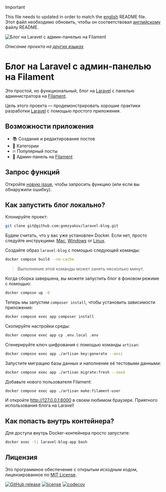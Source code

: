 >[!IMPORTANT]
>This file needs to updated in order to match the [english](/README.md) README file.  
>Этот файл необходимо обновить, чтобы он соответствовал [английскому](/README.md) файлу README.

![Блог на Laravel с админ-панелью на Filament](../docs/social-preview-en.png)

_Описание проекта на [других языках](Translations.md)_

# Блог на Laravel с админ-панелью на Filament

Это простой, но функциональный, блог на [Laravel](https://laravel.com) с панелью администратора на [Filament](https://filamentphp.com).

Цель этого проекта — продемонстрировать хорошие практики разработки [Laravel](https://laravel.com) с помощью простого приложения.

## Возможности приложения

- 📚 Создание и редактирование постов
- 🥑 Категории
- 🔥 Популярный посты
- 🎉 Админ-панель на [Filament](https://filamentphp.com)

## Запрос функций

Откройте [новую issue](https://github.com/gomzykov/laravel-blog/issues), чтобы запросить функцию (или если вы обнаружили ошибку).

## Как запустить блог локально?

Клонируйте проект:

```bash
git clone git@github.com:gomzyakov/laravel-blog.git
```

Будем считать, что у вас уже установлен Docker. Если нет, просто следуйте инструкциям: [Mac](https://docs.docker.com/desktop/install/mac-install/), [Windows](https://docs.docker.com/desktop/install/windows-install/) or [Linux](https://docs.docker.com/desktop/install/linux-install/).

Создайте образ `laravel-blog` с помощью следующей команды:

```bash
docker compose build --no-cache
```

>Выполнение этой команды может занять несколько минут.

Когда сборка завершена, вы можете запустить блог в фоновом режиме с помощью:

```bash
docker compose up -d
```

Теперь мы запустим `composer install`, чтобы установить зависимости приложения:

```bash
docker compose exec app composer install
```

Скопируйте настройки среды:

```bash
docker compose exec app cp .env.local .env
```

Сгенерируйте ключ шифрования с помощью команды `artisan`:

```bash
docker compose exec app ./artisan key:generate --ansi
```

Запустите миграцию базы данных и наполнение её тестовыми данными:

```bash
docker compose exec app ./artisan migrate:fresh --seed
```

Добавьте нового пользователя Filament:

```bash
docker compose exec app ./artisan make:filament-user
```

И откройте http://127.0.0.1:8000 в своем любимом браузере. Приятного использования блога на Laravel!

## Как попасть внутрь контейнера?

Для доступа внутрь Docker-контейнера просто запустите:

```bash
docker exec -ti laravel-blog-app bash
```

## Лицензия

Это программное обеспечение с открытым исходным кодом, лицензированное по [MIT License](https://github.com/gomzykov/php-code-style/blob/main/LICENSE).

[![GitHub release](https://img.shields.io/github/release/gomzyakov/laravel-blog.svg)](https://github.com/gomzyakov/laravel-blog/releases/latest)
[![license](https://img.shields.io/badge/License-MIT-green.svg)](https://github.com/gomzyakov/laravel-blog/blob/development/LICENSE)
[![codecov](https://codecov.io/gh/gomzyakov/laravel-blog/branch/main/graph/badge.svg?token=4CYTVMVUYV)](https://codecov.io/gh/gomzyakov/laravel-blog)
